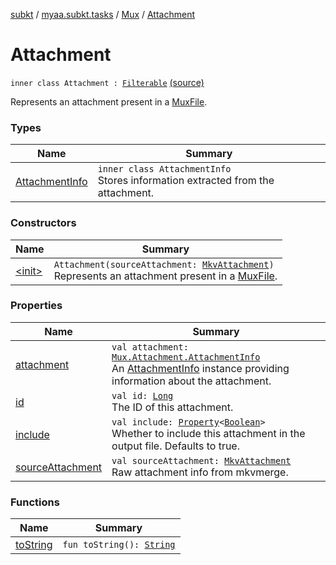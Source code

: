 [subkt](../../../index.md) / [myaa.subkt.tasks](../../index.md) / [Mux](../index.md) / [Attachment](./index.md)

# Attachment

`inner class Attachment : `[`Filterable`](../../-filterable/index.md) [(source)](https://github.com/Myaamori/SubKt/blob/0.1.7/src/main/kotlin/myaa/subkt/tasks/muxtask.kt#L53)

Represents an attachment present in a [MuxFile](../-mux-file/index.md).

### Types

| Name | Summary |
|---|---|
| [AttachmentInfo](-attachment-info/index.md) | `inner class AttachmentInfo`<br>Stores information extracted from the attachment. |

### Constructors

| Name | Summary |
|---|---|
| [&lt;init&gt;](-init-.md) | `Attachment(sourceAttachment: `[`MkvAttachment`](../../../myaa.subkt.tasks.mkvmerge/-mkv-attachment/index.md)`)`<br>Represents an attachment present in a [MuxFile](../-mux-file/index.md). |

### Properties

| Name | Summary |
|---|---|
| [attachment](attachment.md) | `val attachment: `[`Mux.Attachment.AttachmentInfo`](-attachment-info/index.md)<br>An [AttachmentInfo](-attachment-info/index.md) instance providing information about the attachment. |
| [id](id.md) | `val id: `[`Long`](https://kotlinlang.org/api/latest/jvm/stdlib/kotlin/-long/index.html)<br>The ID of this attachment. |
| [include](include.md) | `val include: `[`Property`](https://docs.gradle.org/current/javadoc/org/gradle/api/provider/Property.html)`<`[`Boolean`](https://kotlinlang.org/api/latest/jvm/stdlib/kotlin/-boolean/index.html)`>`<br>Whether to include this attachment in the output file. Defaults to true. |
| [sourceAttachment](source-attachment.md) | `val sourceAttachment: `[`MkvAttachment`](../../../myaa.subkt.tasks.mkvmerge/-mkv-attachment/index.md)<br>Raw attachment info from mkvmerge. |

### Functions

| Name | Summary |
|---|---|
| [toString](to-string.md) | `fun toString(): `[`String`](https://kotlinlang.org/api/latest/jvm/stdlib/kotlin/-string/index.html) |
